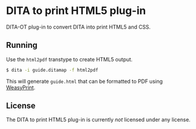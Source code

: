 # DITA to print HTML5 plug-in

DITA-OT plug-in to convert DITA into print HTML5 and CSS.

## Running

Use the `html2pdf` transtype to create HTML5 output.

```bash
$ dita -i guide.ditamap -f html2pdf
```

This will generate `guide.html` that can be formatted to PDF using [WeasyPrint](https://weasyprint.org/).

## License

The DITA to print HTML5 plug-in is currently _not_ licensed under any license.
